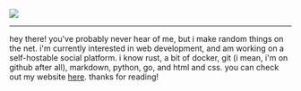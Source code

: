 
  <img src="https://user-images.githubusercontent.com/73202594/190021219-5a651db4-5cdd-4ff1-8e2d-6590853c513e.png"/><br/>
<hr/>
<p align="left">hey there! you've probably never hear of me, but i make random things on the net. i'm currently interested in web development, and am working on a self-hostable social platform. i know rust, a bit of docker, git (i mean, i'm on github after all), markdown, python, go, and html and css. you can check out my website <a href="https://thrzl.xyz">here</a>. thanks for reading!</p>

